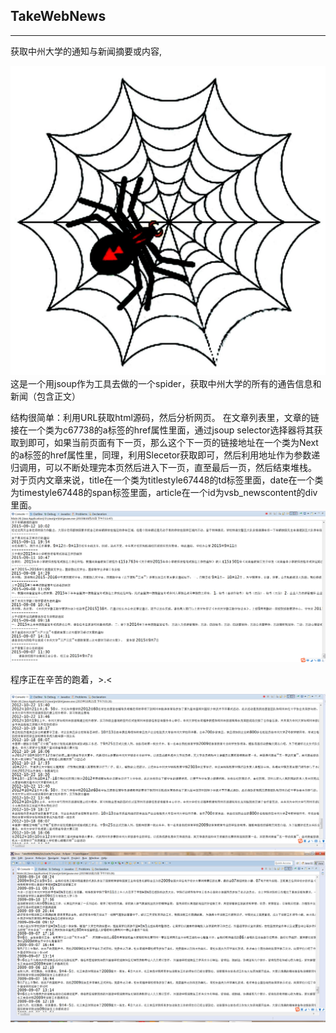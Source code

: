 ## TakeWebNews
------------------------
获取中州大学的通知与新闻摘要或内容,  

![](spider.jpg)  
这是一个用jsoup作为工具去做的一个spider，获取中州大学的所有的通告信息和新闻（包含正文）  

结构很简单：利用URL获取html源码，然后分析网页。
在文章列表里，文章的链接在一个类为c67738的a标签的href属性里面，通过jsoup selector选择器将其获取到即可，如果当前页面有下一页，那么这个下一页的链接地址在一个类为Next的a标签的href属性里，同理，利用Slecetor获取即可，然后利用地址作为参数递归调用，可以不断处理完本页然后进入下一页，直至最后一页，然后结束堆栈。  
对于页内文章来说，title在一个类为titlestyle67448的td标签里面，date在一个类为timestyle67448的span标签里面，article在一个id为vsb_newscontent的div里面。  
![](pic1.png)  

程序正在辛苦的跑着，>.<  

![](pic2.png)  
![](pic3.png)  
